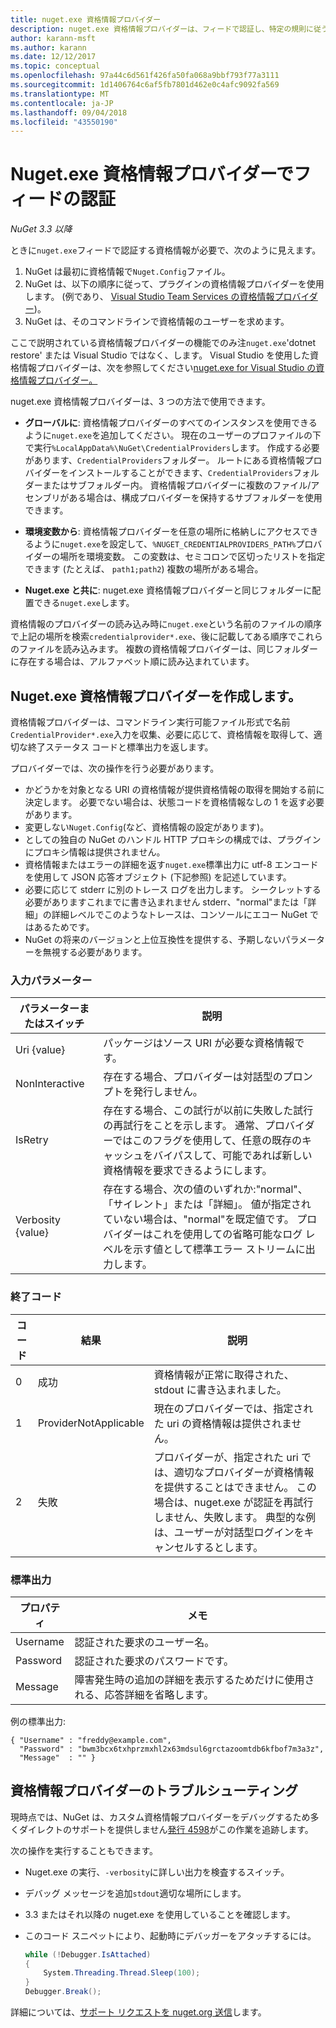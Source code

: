 ```yaml
---
title: nuget.exe 資格情報プロバイダー
description: nuget.exe 資格情報プロバイダーは、フィードで認証し、特定の規則に従うコマンドライン実行可能ファイルとして実装されます。
author: karann-msft
ms.author: karann
ms.date: 12/12/2017
ms.topic: conceptual
ms.openlocfilehash: 97a44c6d561f426fa50fa068a9bbf793f77a3111
ms.sourcegitcommit: 1d1406764c6af5fb7801d462e0c4afc9092fa569
ms.translationtype: MT
ms.contentlocale: ja-JP
ms.lasthandoff: 09/04/2018
ms.locfileid: "43550190"
---
```

# <a name="authenticating-feeds-with-nugetexe-credential-providers"></a>Nuget.exe 資格情報プロバイダーでフィードの認証

*NuGet 3.3 以降*

ときに`nuget.exe`フィードで認証する資格情報が必要で、次のように見えます。

1. NuGet は最初に資格情報で`Nuget.Config`ファイル。
1. NuGet は、以下の順序に従って、プラグインの資格情報プロバイダーを使用します。 (例であり、 [Visual Studio Team Services の資格情報プロバイダー](https://www.visualstudio.com/docs/package/get-started/nuget/auth#vsts-credential-provider))。
1. NuGet は、そのコマンドラインで資格情報のユーザーを求めます。

ここで説明されている資格情報プロバイダーの機能でのみ注`nuget.exe`'dotnet restore' または Visual Studio ではなく、します。 Visual Studio を使用した資格情報プロバイダーは、次を参照してください[nuget.exe for Visual Studio の資格情報プロバイダー。](nuget-credential-providers-for-visual-studio.md)

nuget.exe 資格情報プロバイダーは、3 つの方法で使用できます。

- **グローバルに**: 資格情報プロバイダーのすべてのインスタンスを使用できるように`nuget.exe`を追加してください。 現在のユーザーのプロファイルの下で実行`%LocalAppData%\NuGet\CredentialProviders`します。 作成する必要があります、`CredentialProviders`フォルダー。 ルートにある資格情報プロバイダーをインストールすることができます、`CredentialProviders`フォルダーまたはサブフォルダー内。 資格情報プロバイダーに複数のファイル/アセンブリがある場合は、構成プロバイダーを保持するサブフォルダーを使用できます。

- **環境変数から**: 資格情報プロバイダーを任意の場所に格納しにアクセスできるように`nuget.exe`を設定して、`%NUGET_CREDENTIALPROVIDERS_PATH%`プロバイダーの場所を環境変数。 この変数は、セミコロンで区切ったリストを指定できます (たとえば、 `path1;path2`) 複数の場所がある場合。

- **Nuget.exe と共に**: nuget.exe 資格情報プロバイダーと同じフォルダーに配置できる`nuget.exe`します。

資格情報のプロバイダーの読み込み時に`nuget.exe`という名前のファイルの順序で上記の場所を検索`credentialprovider*.exe`、後に記載してある順序でこれらのファイルを読み込みます。 複数の資格情報プロバイダーは、同じフォルダーに存在する場合は、アルファベット順に読み込まれています。

## <a name="creating-a-nugetexe-credential-provider"></a>Nuget.exe 資格情報プロバイダーを作成します。

資格情報プロバイダーは、コマンドライン実行可能ファイル形式で名前`CredentialProvider*.exe`入力を収集、必要に応じて、資格情報を取得して、適切な終了ステータス コードと標準出力を返します。

プロバイダーでは、次の操作を行う必要があります。

- かどうかを対象となる URI の資格情報が提供資格情報の取得を開始する前に決定します。 必要でない場合は、状態コードを資格情報なしの 1 を返す必要があります。
- 変更しない`Nuget.Config`(など、資格情報の設定があります)。
- としての独自の NuGet のハンドル HTTP プロキシの構成では、プラグインにプロキシ情報は提供されません。
- 資格情報またはエラーの詳細を返す`nuget.exe`標準出力に utf-8 エンコードを使用して JSON 応答オブジェクト (下記参照) を記述しています。
- 必要に応じて stderr に別のトレース ログを出力します。 シークレットする必要がありますこれまでに書き込まれません stderr、"normal"または「詳細」の詳細レベルでこのようなトレースは、コンソールにエコー NuGet ではあるためです。
- NuGet の将来のバージョンと上位互換性を提供する、予期しないパラメーターを無視する必要があります。

### <a name="input-parameters"></a>入力パラメーター

| パラメーターまたはスイッチ |説明|
|----------------|-----------|
| Uri {value} | パッケージはソース URI が必要な資格情報です。|
| NonInteractive | 存在する場合、プロバイダーは対話型のプロンプトを発行しません。 |
| IsRetry | 存在する場合、この試行が以前に失敗した試行の再試行をことを示します。 通常、プロバイダーではこのフラグを使用して、任意の既存のキャッシュをバイパスして、可能であれば新しい資格情報を要求できるようにします。|
| Verbosity {value} | 存在する場合、次の値のいずれか:"normal"、「サイレント」または「詳細」。 値が指定されていない場合は、"normal"を既定値です。 プロバイダーはこれを使用しての省略可能なログ レベルを示す値として標準エラー ストリームに出力します。 |

### <a name="exit-codes"></a>終了コード

| コード |結果 | 説明 |
|----------------|-----------|-----------|
| 0 | 成功 | 資格情報が正常に取得された、stdout に書き込まれました。|
| 1 | ProviderNotApplicable | 現在のプロバイダーでは、指定された uri の資格情報は提供されません。|
| 2 | 失敗 | プロバイダーが、指定された uri では、適切なプロバイダーが資格情報を提供することはできません。 この場合は、nuget.exe が認証を再試行しません、失敗します。 典型的な例は、ユーザーが対話型ログインをキャンセルするとします。 |

### <a name="standard-output"></a>標準出力

| プロパティ |メモ|
|----------------|-----------|
| Username | 認証された要求のユーザー名。|
| Password | 認証された要求のパスワードです。|
| Message | 障害発生時の追加の詳細を表示するためだけに使用される、応答詳細を省略します。 |

例の標準出力:

    { "Username" : "freddy@example.com",
      "Password" : "bwm3bcx6txhprzmxhl2x63mdsul6grctazoomtdb6kfbof7m3a3z",
      "Message"  : "" }

## <a name="troubleshooting-a-credential-provider"></a>資格情報プロバイダーのトラブルシューティング

現時点では、NuGet は、カスタム資格情報プロバイダーをデバッグするため多くダイレクトのサポートを提供しません[発行 4598](https://github.com/NuGet/Home/issues/4598)がこの作業を追跡します。

次の操作を実行することもできます。

- Nuget.exe の実行、`-verbosity`に詳しい出力を検査するスイッチ。
- デバッグ メッセージを追加`stdout`適切な場所にします。
- 3.3 またはそれ以降の nuget.exe を使用していることを確認します。
- このコード スニペットにより、起動時にデバッガーをアタッチするには。

    ```cs
    while (!Debugger.IsAttached)
    {
        System.Threading.Thread.Sleep(100);
    }
    Debugger.Break();
    ```

詳細については、[サポート リクエストを nuget.org 送信](https://www.nuget.org/policies/Contact)します。
